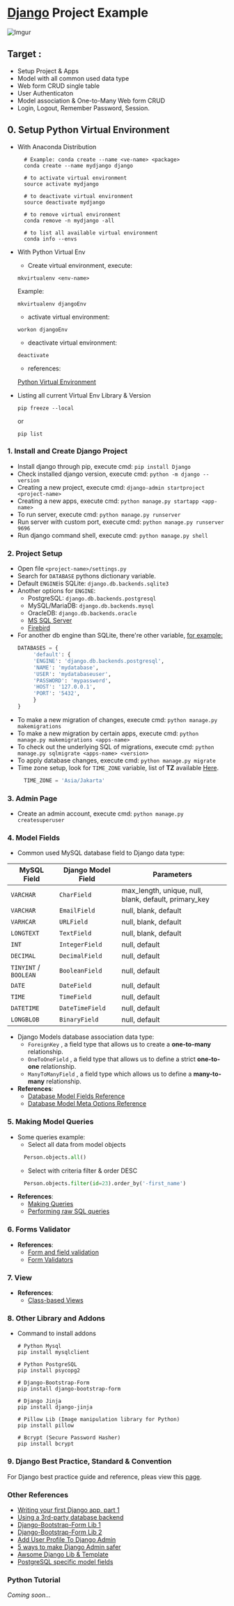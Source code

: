 # [Django](https://www.djangoproject.com/) Project Example

![Imgur](http://i.imgur.com/f1wjEMX.jpg)

## Target :

* Setup Project & Apps
* Model with all common used data type
* Web form CRUD single table
* User Authenticaton
* Model association & One-to-Many Web form CRUD
* Login, Logout, Remember Password, Session.

## 0. Setup Python Virtual Environment

* With Anaconda Distribution

  ```commandline
    # Example: conda create --name <ve-name> <package>
    conda create --name mydjango django
  
    # to activate virtual environment
    source activate mydjango
  
    # to deactivate virtual environment
    source deactivate mydjango
  
    # to remove virtual environment
    conda remove -n mydjango -all

    # to list all available virtual environment
    conda info --envs
  ```

* With Python Virtual Env

    - Create virtual environment, execute:

    ```console
    mkvirtualenv <env-name>
    ```

    Example:

    ```console
    mkvirtualenv djangoEnv
    ```

    - activate virtual environment:

    ```console
    workon djangoEnv
    ```

    - deactivate virtual environment:

    ```console
    deactivate
    ```

    - references:

    [Python Virtual Environment](http://python-guide-pt-br.readthedocs.io/en/latest/dev/virtualenvs/)

* Listing all current Virtual Env Library & Version

    ```commandline
    pip freeze --local
    ```

    or

    ```console
    pip list
    ```

### 1. Install and Create Django Project

* Install django through pip, execute cmd: `pip install Django`
* Check installed django version, execute cmd: `python -m django --version`
* Creating a new project, execute cmd: `django-admin startproject <project-name>`
* Creating a new apps, execute cmd: `python manage.py startapp <app-name>`
* To run server, execute cmd: `python manage.py runserver`
* Run server with custom port, execute cmd: `python manage.py runserver 9696`
* Run django command shell, execute cmd: `python manage.py shell`

### 2. Project Setup

* Open file `<project-name>/settings.py`
* Search for `DATABASE` pythons dictionary variable.
* Default `ENGINE`is SQLite: `django.db.backends.sqlite3`
* Another options for `ENGINE`:
	* PostgreSQL: `django.db.backends.postgresql`
	* MySQL/MariaDB: `django.db.backends.mysql`
	* OracleDB: `django.db.backends.oracle`
	* [MS SQL Server](https://django-mssql.readthedocs.io/en/latest/settings.html#databases)
	* [Firebird](https://github.com/maxirobaina/django-firebird)
* For another db engine than SQLite, there're other variable, [for example:](https://docs.djangoproject.com/en/1.11/ref/settings/#std:setting-DATABASES)
	```python
	DATABASES = {
         'default': {
         'ENGINE': 'django.db.backends.postgresql',
         'NAME': 'mydatabase',
         'USER': 'mydatabaseuser',
         'PASSWORD': 'mypassword',
         'HOST': '127.0.0.1',
         'PORT': '5432',
         }
    }
    ```
* To make a new migration of changes, execute cmd: `python manage.py makemigrations`    
* To make a new migration by certain apps, execute cmd: `python manage.py makemigrations <apps-name>`
* To check out the underlying SQL of migrations, execute cmd: `python manage.py sqlmigrate <apps-name> <version>`
* To apply database changes, execute cmd: `python manage.py migrate`	
* Time zone setup, look for `TIME_ZONE` variable, list of **TZ** available [Here](https://en.wikipedia.org/wiki/List_of_tz_database_time_zones).
    ```python
      TIME_ZONE = 'Asia/Jakarta'
    ```

### 3. Admin Page

 * Create an admin account, execute cmd: `python manage.py createsuperuser`

### 4. Model Fields

* Common used MySQL database field to Django data type:

| MySQL Field| Django Model Field | Parameters |
|---|---|---|
| `VARCHAR` | `CharField` | max_length, unique, null, blank, default, primary_key |
| `VARCHAR` | `EmailField` | null, blank, default |
| `VARHCAR` | `URLField` | null, blank, default |
| `LONGTEXT` | `TextField` | null, blank, default |
| `INT` | `IntegerField` | null, default |
| `DECIMAL` | `DecimalField` | null, default |
| `TINYINT` / `BOOLEAN` | `BooleanField` | null, default |
| `DATE` | `DateField` | null, default |
| `TIME` | `TimeField` | null, default |
| `DATETIME` | `DateTimeField` | null, default |
| `LONGBLOB` | `BinaryField` | null, default |

* Django Models database association data type:
    * `ForeignKey` , a field type that allows us to create a **one-to-many** relationship.
    * `OneToOneField` , a field type that allows us to define a strict **one-to-one** relationship.
    * `ManyToManyField` , a field type which allows us to define a **many-to-many** relationship.
* __References__:
    * [Database Model Fields Reference](https://docs.djangoproject.com/en/1.11/ref/models/fields/)
    * [Database Model Meta Options Reference](https://docs.djangoproject.com/en/1.11/ref/models/options/)

### 5. Making Model Queries

* Some queries example:
    * Select all data from model objects
    ```python
      Person.objects.all() 
    ```
    * Select with criteria filter & order DESC
    ```python
      Person.objects.filter(id=23).order_by('-first_name')
    ``` 
* __References__:
    * [Making Queries](https://docs.djangoproject.com/en/1.11/topics/db/queries/)
    * [Performing raw SQL queries](https://docs.djangoproject.com/en/1.11/topics/db/sql/)

### 6. Forms Validator

* __References__:
    * [Form and field validation](https://docs.djangoproject.com/en/1.11/ref/forms/validation/)
    * [Form Validators](https://docs.djangoproject.com/en/1.11/ref/validators/)

### 7. View

* __References__:
    * [Class-based Views](https://docs.djangoproject.com/en/1.10/topics/class-based-views/)

### 8. Other Library and Addons

* Command to install addons
    ```commandline
    # Python Mysql
    pip install mysqlclient
      
    # Python PostgreSQL
    pip install psycopg2
      
    # Django-Bootstrap-Form
    pip install django-bootstrap-form
     
    # Django Jinja
    pip install django-jinja
     
    # Pillow Lib (Image manipulation library for Python)
    pip install pillow
     
    # Bcrypt (Secure Password Hasher)
    pip install bcrypt 
    ```
            
### 9. Django Best Practice, Standard & Convention

For Django best practice guide and reference, pleas view this [page](djangobestpractice/readme.md).

### Other References

* [Writing your first Django app, part 1](https://docs.djangoproject.com/en/1.11/intro/tutorial01/)
* [Using a 3rd-party database backend](https://docs.djangoproject.com/en/1.11/ref/databases/#using-a-3rd-party-database-backend)
* [Django-Bootstrap-Form Lib 1](https://django-bootstrap-form.readthedocs.io/en/latest/)
* [Django-Bootstrap-Form Lib 2](https://github.com/tzangms/django-bootstrap-form)
* [Add User Profile To Django Admin](https://simpleisbetterthancomplex.com/tutorial/2016/11/23/how-to-add-user-profile-to-django-admin.html)
* [5 ways to make Django Admin safer](https://hackernoon.com/5-ways-to-make-django-admin-safer-eb7753698ac8)
* [Awsome Django Lib & Template](http://awesome-django.com/)
* [PostgreSQL specific model fields](https://docs.djangoproject.com/en/1.11/ref/contrib/postgres/fields/)

### Python Tutorial

_Coming soon..._